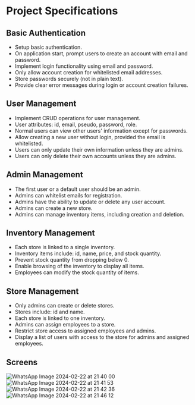 
# Project Specifications

## Basic Authentication
- Setup basic authentication.
- On application start, prompt users to create an account with email and password.
- Implement login functionality using email and password.
- Only allow account creation for whitelisted email addresses.
- Store passwords securely (not in plain text).
- Provide clear error messages during login or account creation failures.

## User Management
- Implement CRUD operations for user management.
- User attributes: id, email, pseudo, password, role.
- Normal users can view other users' information except for passwords.
- Allow creating a new user without login, provided the email is whitelisted.
- Users can only update their own information unless they are admins.
- Users can only delete their own accounts unless they are admins.

## Admin Management
- The first user or a default user should be an admin.
- Admins can whitelist emails for registration.
- Admins have the ability to update or delete any user account.
- Admins can create a new store.
- Admins can manage inventory items, including creation and deletion.

## Inventory Management
- Each store is linked to a single inventory.
- Inventory items include: id, name, price, and stock quantity.
- Prevent stock quantity from dropping below 0.
- Enable browsing of the inventory to display all items.
- Employees can modify the stock quantity of items.

## Store Management
- Only admins can create or delete stores.
- Stores include: id and name.
- Each store is linked to one inventory.
- Admins can assign employees to a store.
- Restrict store access to assigned employees and admins.
- Display a list of users with access to the store for admins and assigned employees.
## Screens
![WhatsApp Image 2024-02-22 at 21 40 00](https://github.com/IkhlasQass19/Istore/assets/129891260/bede2346-37c1-47dc-af6e-7b31229aa95d)
![WhatsApp Image 2024-02-22 at 21 41 53](https://github.com/IkhlasQass19/Istore/assets/129891260/67959e2e-ef43-4876-821b-c5f799b53d43)
![WhatsApp Image 2024-02-22 at 21 42 36](https://github.com/IkhlasQass19/Istore/assets/129891260/4cb1d5dd-dbaa-4bf4-abc1-42a8b927acd4)
![WhatsApp Image 2024-02-22 at 21 46 12](https://github.com/IkhlasQass19/Istore/assets/129891260/836e5be9-8bae-4422-aea9-93317bbc29ce)




